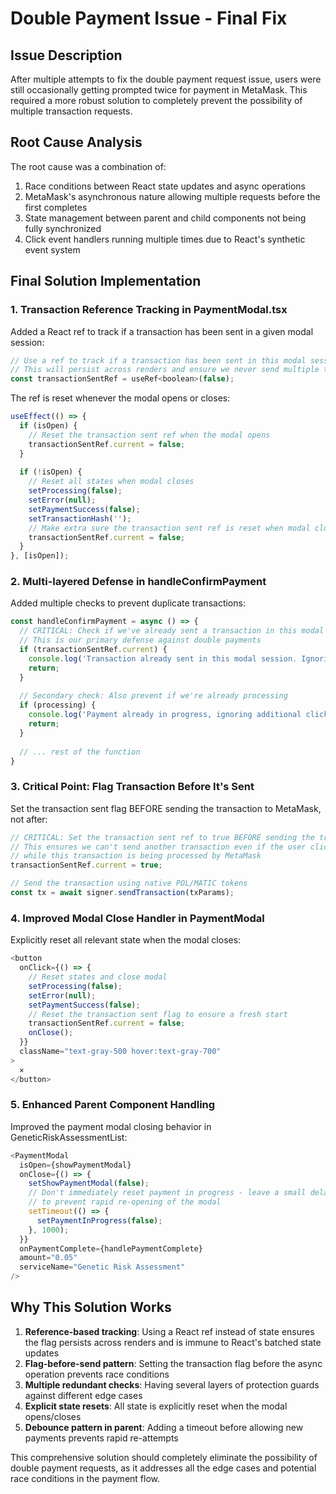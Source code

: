 # Double Payment Issue - Final Fix

## Issue Description
After multiple attempts to fix the double payment request issue, users were still occasionally getting prompted twice for payment in MetaMask. This required a more robust solution to completely prevent the possibility of multiple transaction requests.

## Root Cause Analysis
The root cause was a combination of:

1. Race conditions between React state updates and async operations
2. MetaMask's asynchronous nature allowing multiple requests before the first completes
3. State management between parent and child components not being fully synchronized
4. Click event handlers running multiple times due to React's synthetic event system

## Final Solution Implementation

### 1. Transaction Reference Tracking in PaymentModal.tsx
Added a React ref to track if a transaction has been sent in a given modal session:

```javascript
// Use a ref to track if a transaction has been sent in this modal session
// This will persist across renders and ensure we never send multiple transactions
const transactionSentRef = useRef<boolean>(false);
```

The ref is reset whenever the modal opens or closes:
```javascript
useEffect(() => {
  if (isOpen) {
    // Reset the transaction sent ref when the modal opens
    transactionSentRef.current = false;
  }
  
  if (!isOpen) {
    // Reset all states when modal closes
    setProcessing(false);
    setError(null);
    setPaymentSuccess(false);
    setTransactionHash('');
    // Make extra sure the transaction sent ref is reset when modal closes
    transactionSentRef.current = false;
  }
}, [isOpen]);
```

### 2. Multi-layered Defense in handleConfirmPayment
Added multiple checks to prevent duplicate transactions:

```javascript
const handleConfirmPayment = async () => {
  // CRITICAL: Check if we've already sent a transaction in this modal session
  // This is our primary defense against double payments
  if (transactionSentRef.current) {
    console.log('Transaction already sent in this modal session. Ignoring additional payment attempts.');
    return;
  }
  
  // Secondary check: Also prevent if we're already processing
  if (processing) {
    console.log('Payment already in progress, ignoring additional clicks');
    return;
  }
  
  // ... rest of the function
}
```

### 3. Critical Point: Flag Transaction Before It's Sent
Set the transaction sent flag BEFORE sending the transaction to MetaMask, not after:

```javascript
// CRITICAL: Set the transaction sent ref to true BEFORE sending the transaction
// This ensures we can't send another transaction even if the user clicks again
// while this transaction is being processed by MetaMask
transactionSentRef.current = true;

// Send the transaction using native POL/MATIC tokens
const tx = await signer.sendTransaction(txParams);
```

### 4. Improved Modal Close Handler in PaymentModal
Explicitly reset all relevant state when the modal closes:

```javascript
<button 
  onClick={() => {
    // Reset states and close modal
    setProcessing(false);
    setError(null);
    setPaymentSuccess(false);
    // Reset the transaction sent flag to ensure a fresh start
    transactionSentRef.current = false;
    onClose();
  }}
  className="text-gray-500 hover:text-gray-700"
>
  ✕
</button>
```

### 5. Enhanced Parent Component Handling
Improved the payment modal closing behavior in GeneticRiskAssessmentList:

```javascript
<PaymentModal
  isOpen={showPaymentModal}
  onClose={() => {
    setShowPaymentModal(false);
    // Don't immediately reset payment in progress - leave a small delay
    // to prevent rapid re-opening of the modal
    setTimeout(() => {
      setPaymentInProgress(false);
    }, 1000);
  }}
  onPaymentComplete={handlePaymentComplete}
  amount="0.05"
  serviceName="Genetic Risk Assessment"
/>
```

## Why This Solution Works
1. **Reference-based tracking**: Using a React ref instead of state ensures the flag persists across renders and is immune to React's batched state updates
2. **Flag-before-send pattern**: Setting the transaction flag before the async operation prevents race conditions
3. **Multiple redundant checks**: Having several layers of protection guards against different edge cases
4. **Explicit state resets**: All state is explicitly reset when the modal opens/closes
5. **Debounce pattern in parent**: Adding a timeout before allowing new payments prevents rapid re-attempts

This comprehensive solution should completely eliminate the possibility of double payment requests, as it addresses all the edge cases and potential race conditions in the payment flow.
